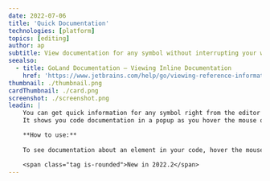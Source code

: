 ```yaml
---
date: 2022-07-06
title: 'Quick Documentation'
technologies: [platform]
topics: [editing]
author: ap
subtitle: View documentation for any symbol without interrupting your workflow.
seealso:
  - title: GoLand Documentation – Viewing Inline Documentation
    href: 'https://www.jetbrains.com/help/go/viewing-reference-information.html#inline-quick-documentation'
thumbnail: ./thumbnail.png
cardThumbnail: ./card.png
screenshot: ./screenshot.png
leadin: |
    You can get quick information for any symbol right from the editor by means of the _Quick Documentation_ feature.
    It shows you code documentation in a popup as you hover the mouse over code elements or use a corresponding shortcut.

    **How to use:**
    
    To see documentation about an element in your code, hover the mouse over the element, or click it and press `Ctrl + Q` on Windows/Linux or `F1` on macOS.

    <span class="tag is-rounded">New in 2022.2</span>
---
```

